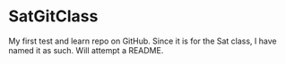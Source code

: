 # SatGitClass
My first test and learn repo on GitHub.  Since it is for the Sat class, I have named it as such.  Will attempt a README. 
